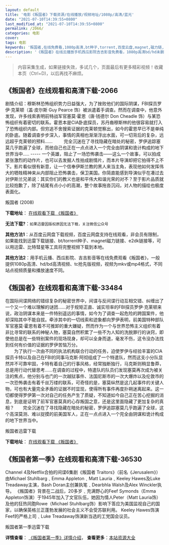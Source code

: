 ```yaml
---
layout: default
title: '电影《叛国者》下载资源/在线播放/视频地址/1080p/高清/蓝光'
date: "2021-07-10T14:39:55+0800"
last_modified_at: "2021-07-10T14:39:55+0800"
permalink: /2066/
categories: 电影
cover:
tags: 电影
keywords: '叛国者,在线免费看,1080p高清,bt种子,torrent,百度云盘,magnet,磁力链,迅雷下载资源'
description: '《叛国者》在线云播放手机西瓜影院吉吉影音免费看，1080p高清bd/hd未删减完整版和tc抢先枪版，mkv/mp4格式，附带bt/torrent种子、magnet/磁力链、百度云盘、网盘资源迅雷下载链接'
---
```


>内容采集生成，如果链接失效，多试几个，页面最后有更多精彩视频！收藏本页（Ctrl+D)，以后再找不麻烦。


## 《叛国者》在线观看和高清下载-2066

剧情介绍：穆斯林恐怖组织势力日益强大，为了挫败他们的国际阴谋，FBI探员罗伊·克莱顿（盖·皮尔斯 Guy Pearce 饰）被派遣着手调查。然而在调查中，他意外发现，许多线索表明前特战军官塞莫·霍恩（唐·钱德尔 Don Cheadle 饰）与某恐怖组织有着密切的联系。霍恩本是CIA卧底探员，苏丹裔穆斯林的他很容易就打入了恐怖组织内部。但穷追不舍搜索证据的克莱顿觉察出，如今的霍恩早已不是单纯的卧底。随着调查步步深入，事情的真相也渐渐浮出水面，可一切背后的复杂，远远超乎克莱顿的预料......  　　完全沉迷在了寻找隐藏在暗处的秘密，罗伊追踪塞莫几乎跑遍了全球，而他自己也正在一点点进入一个完全由阴谋和诡计构成的地下世界当中..... ----- 一个英雄，阻止了一场恐怖袭击——这么一个故事，可以拍成紧张激烈的动作片，也可以去发掘人性拍成剧情片，而本片导演却把它拍得不上不下。影片看似很有新意，让一个信奉伊斯兰教的黑人来当主角，表现他如何发挥伟大的牺牲精神来从内部阻止恐怖袭击，保卫美国。你简直能感到导演似乎在凑过去对伊斯兰兄弟说：其实你们的教义也是和平伟大和谐光荣的对不？至于影片品质就比较抱歉了，除了结尾有点小小的高潮，整个故事拖沓沉闷，对人物的描绘也极度表面化。


叛国者 (2008)

**下载地址**： [在线观看下载 《叛国者》](https://www.btbtdy.me/btdy/dy4981.html) 


**无法下载?**：`如果迅雷因版权原因无法下载，关注微信公众号 `

**其他方法1**：从百度云网盘下载视频，百度云网盘支持在线观看，非会员有限制，如果能找到迅雷下载链接、bt/torrent种子、magnet磁力链接、e2dk链接等，可以用迅雷、比特彗星等工具将完整视频下载到本地。

**其他方法2**：用手机云播、西瓜影院、吉吉影音等在线免费观看《叛国者》，一般提供1080p高清、hd/bd高清视频、tc抢先版视频，视频为mkv或mp4格式，不同站点视频质量和播放速度不同。


## 《叛国者》在线观看和高清下载-33484

在国际间谍网络的错综复杂的秘密世界中，间谍与反间谍行动互相交错、纠缠出了一个又一个难以理解的谜团……对于规矩正直、诚实坦率的FBI探员罗伊·克莱顿来说，政治阴谋本来是一件特别遥远的事情，如今为了调查一起危险的跨国案件，他却深陷其中不能自拔。牵涉其中的一切线索和迹象都向罗伊表明，前美国特种部队军官塞莫·霍恩有着不可推卸的重大嫌疑，然而作为一个与世界恐怖主义组织有着非比寻常的联系的神秘人物，塞莫自然积累了一些不为人知的洗脱罪行的诀窍，即使他总是在一些特别案件的现场现身，却可以全身而退，毫发不伤，这令没办法找到任何有价值的证据的罗伊苦恼万分。<br />　　为了执行一次由不同的执法机构联合行动的任务，迫使罗伊与经验丰富的CIA探员卡特以及自己在FBI的同事马克斯·阿彻组成了一个特遣队，然而这支小分队显然并不可靠牢固，卡特有着自己的行事风格，经常独断独行，马克斯则稍显鲁莽，总是用行动代替思考&hellip;…在调查的过程中，特遣队的队员们发现塞莫再次成为被关注的焦点，他分别与也门的一次越狱事件、法国尼斯市的一次大爆炸以及伦敦市的一次恐怖袭击有着千丝万缕的联系，可奇怪的是，塞莫纵然是这几起事件的关键人物，可也有大量完全矛盾的证据不时显现，使得所有事件再度扑朔迷离起来。这一切都使得罗伊第一次对自己的任务产生了质疑，不知道如今自己正在苦心挖掘的消息，到底是证明了前军官塞莫真的心存叛国之意，还是这里面隐藏了更加复杂的真相？　　完全沉迷在了寻找隐藏在暗处的秘密，罗伊追踪塞莫几乎跑遍了全球，这个高深莫测、难以捉摸的前美国军人，正在一点点进入一个完全由阴谋和诡计构成的地下世界当中。


叛国者迅雷下载

**下载地址**： [在线观看下载 《叛国者》](https://www.993dy.com//vod-detail-id-15313.html) 


## 《叛国者第一季》在线观看和高清下载-36530

Channel 4及Netflix合拍的间谍6集剧《叛国者 Traitors》（前名《Jerusalem》）由Michael Stuhlbarg﹑Emma Appleton﹑Matt Lauria﹑Keeley Hawes及Luke Treadaway主演，Bash Doran主创兼执笔﹑Dearbhla Walsh及Alex Winckler执导。 《叛国者》背景在二战后，20多岁﹑充满野心的Feef Symonds（Emma Appleton饰演）于1945年加入了文官队伍，她因为情人Peter（Matt Lauria饰）及他的狂热同胞Rowe（Michael Stuhlbarg饰）影响下答应为美国监视自己的国家，以确保英格兰正蓬勃发展的社会主义不会受苏联利用。 Keeley Hawes饰演Feef的严格上司﹑Luke Treadaway饰演新当选的工党国会议员。


叛国者第一季迅雷下载

**详情查看**： [《叛国者第一季》详情介绍](/movie/36530/)， **查看更多**：[本站资源大全](/movie/t/all/)


